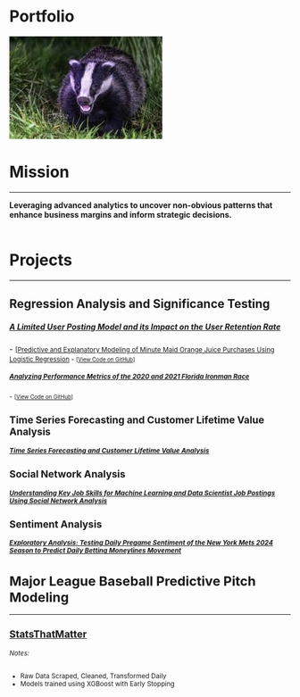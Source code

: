 # Portfolio

![Matt Nelson](images/images.jpg)

# Mission
---

<b>Leveraging advanced analytics to uncover non-obvious patterns that enhance business margins and inform strategic decisions.</b>
<br>
<br>
# Projects
---

## Regression Analysis and Significance Testing

<h5><a href="assets/Statistical_Testing/Project-1---Final---Matthew-Nelson.html">A Limited User Posting Model and its Impact on the User Retention Rate</a></h5> 
- <small>[<a href="https://github.com/mattnels0n10/mattnels0n10.github.io/blob/main/assets/Statistical_Testing/Project%201%20-%20Final%20-%20Matthew%20Nelson.Rmd>View Code on GitHub</a>]</small>

<h5><a href="assets/Project-2-Final----Matthew-Nelson.html">Predictive and Explanatory Modeling of Minute Maid Orange Juice Purchases Using Logistic Regression</a></h5>
- <small>[<a href="https://github.com/mattnels0n10/mattnels0n10.github.io/blob/main/assets/Project%202%20Final%20--%20Matthew%20Nelson.Rmd">View Code on GitHub</a>]</small>

<h5><a href="assets/Regression_project3/Project-3-Final----Matthew-Nelson.html">Analyzing Performance Metrics of the 2020 and 2021 Florida Ironman Race</a></h5> 
- <small>[<a href="https://github.com/mattnels0n10/mattnels0n10.github.io/blob/main/assets/Regression_project3/Project%203%20Final%20--%20Matthew%20Nelson.Rmd">View Code on GitHub</a>]</small>

## Time Series Forecasting and Customer Lifetime Value Analysis

<h5><a href="assets/Forecasting/paper.html">Time Series Forecasting and Customer Lifetime Value Analysis</a></h5> 

## Social Network Analysis

<h5><a href="assets/Social%20Network%20Analysis%20Project%203_files/Social%20Network%20Analysis%20Project%203.html">Understanding Key Job Skills for Machine Learning and Data Scientist Job Postings Using Social Network Analysis</a></h5>

## Sentiment Analysis 

<h5><a href="assets/Sentiment_Analysis/sentiment.html">Exploratory Analysis: Testing Daily Pregame Sentiment of the New York Mets 2024 Season to Predict Daily Betting Moneylines Movement</a></h5> 

# Major League Baseball Predictive Pitch Modeling
---

## [StatsThatMatter](https://stats-that-matter.com)

###### Notes:
- Raw Data Scraped, Cleaned, Transformed Daily
- Models trained using XGBoost with Early Stopping

